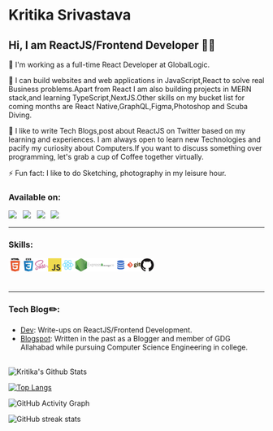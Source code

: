 # Kritika Srivastava

## Hi, I am ReactJS/Frontend Developer 👩‍💻

🔭 I'm working as a full-time React Developer at GlobalLogic.

🌱 I can build websites and web applications in JavaScript,React to solve real Business problems.Apart from React I am also building projects in MERN stack,and learning TypeScript,NextJS.Other skills on my bucket list for coming months are React Native,GraphQL,Figma,Photoshop and Scuba Diving.

👯 I like to write Tech Blogs,post about ReactJS on Twitter based on my learning and experiences. I am always open to learn new Technologies and pacify my curiosity about Computers.If you want to discuss something over programming, let's grab a cup of Coffee together virtually.

⚡ Fun fact: I like to do Sketching, photography in my leisure hour.

### Available on:

<a href="https://dev.to/kritika27"><img height="30" src="https://raw.githubusercontent.com/WaylonWalker/WaylonWalker/main/icon/dev.png"></a>&nbsp;&nbsp;
<a href="https://twitter.com/kritikasri27"><img height="30" src="https://github.com/WaylonWalker/WaylonWalker/blob/main/icon/twitter.png?raw=true"></a>&nbsp;&nbsp;
<a href="https://www.linkedin.com/in/kritika-srivastava/"><img height="30" src="https://github.com/WaylonWalker/WaylonWalker/blob/main/icon/linkedin.png?raw=true"></a>&nbsp;&nbsp;
<a href="https://www.instagram.com/kritikathedev/"><img height="30" src="https://github.com/WaylonWalker/WaylonWalker/blob/main/icon/instagram.png?raw=true"></a>
<br />

---

### Skills:

<img align="left" alt="HTML5" width="26px" src="https://raw.githubusercontent.com/github/explore/80688e429a7d4ef2fca1e82350fe8e3517d3494d/topics/html/html.png" />

<img align="left" alt="CSS3" width="26px" src="https://raw.githubusercontent.com/github/explore/80688e429a7d4ef2fca1e82350fe8e3517d3494d/topics/css/css.png" />

<img align="left" alt="CSS3" width="26px" src="https://raw.githubusercontent.com/github/explore/80688e429a7d4ef2fca1e82350fe8e3517d3494d/topics/sass/sass.png" />

<img align="left" alt="JavaScript" width="26px" src="https://raw.githubusercontent.com/github/explore/80688e429a7d4ef2fca1e82350fe8e3517d3494d/topics/javascript/javascript.png" />

<img align="left" alt="React" width="26px" src="https://raw.githubusercontent.com/github/explore/80688e429a7d4ef2fca1e82350fe8e3517d3494d/topics/react/react.png" />

<img align="left" alt="Node.js" width="26px" src="https://raw.githubusercontent.com/github/explore/80688e429a7d4ef2fca1e82350fe8e3517d3494d/topics/nodejs/nodejs.png" />

<img align="left" alt="Node.js" width="26px" src="https://raw.githubusercontent.com/github/explore/80688e429a7d4ef2fca1e82350fe8e3517d3494d/topics/express/express.png" />

<img align="left" alt="Node.js" width="26px" src="https://raw.githubusercontent.com/github/explore/80688e429a7d4ef2fca1e82350fe8e3517d3494d/topics/mongodb/mongodb.png" />

<img align="left" alt="SQL" width="26px" src="https://raw.githubusercontent.com/github/explore/80688e429a7d4ef2fca1e82350fe8e3517d3494d/topics/sql/sql.png" />

<img align="left" alt="Git" width="26px" src="https://raw.githubusercontent.com/github/explore/80688e429a7d4ef2fca1e82350fe8e3517d3494d/topics/git/git.png" />

<img align="left" alt="GitHub" width="26px" src="https://raw.githubusercontent.com/github/explore/78df643247d429f6cc873026c0622819ad797942/topics/github/github.png" />

<br />
<br />
<br />

---

### Tech Blog✏️:

- [Dev](https://dev.to/kritika27): Write-ups on ReactJS/Frontend Development.
- [Blogspot](https://gdgallahabad.blogspot.com/): Written in the past as a Blogger and member of GDG Allahabad while pursuing Computer Science Engineering in college.
  <br/>
  <br/>

![Kritika's Github Stats](https://github-readme-stats.vercel.app/api?username=kritika27&count_private=true&theme=dracula&show_icons=true)

[![Top Langs](https://github-readme-stats.vercel.app/api/top-langs/?username=kritika27)](https://github.com/anuraghazra/github-readme-stats)

![GitHub Activity Graph](https://activity-graph.herokuapp.com/graph?username=kritika27)

![GitHub streak stats](https://github-readme-streak-stats.herokuapp.com/?user=kritika27)

[twitter]: https://twitter.com/kritikasri27
[linkedin]: https://www.linkedin.com/in/kritika-srivastava
[dev]: https://dev.to/kritika27
[github]: https://github.com/kritika27
